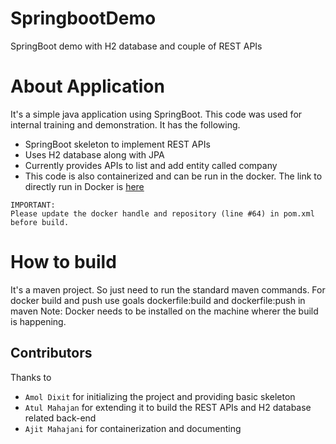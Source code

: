 # SpringbootDemo
SpringBoot demo with H2 database and couple of REST APIs

# About Application
It's a simple java application using SpringBoot. This code was used for internal training and demonstration. It has the following.
- SpringBoot skeleton to implement REST APIs
- Uses H2 database along with JPA
- Currently provides APIs to list and add entity called company
- This code is also containerized and can be run in the docker. The link to directly run in Docker is [here](https://hub.docker.com/r/ajitmahajani/springbootdemo)

```
IMPORTANT:
Please update the docker handle and repository (line #64) in pom.xml before build.
```

# How to build
It's a maven project. So just need to run the standard maven commands.
For docker build and push use goals dockerfile:build and dockerfile:push in maven
Note: Docker needs to be installed on the machine wherer the build is happening.

## Contributors
Thanks to 
-    `Amol Dixit`  for initializing the project and providing basic skeleton
-    `Atul Mahajan`  for extending it to build the REST APIs and H2 database related back-end
-    `Ajit Mahajani` for containerization and documenting

